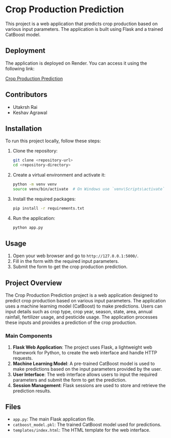 # Crop Production Prediction

This project is a web application that predicts crop production based on various input parameters. The application is built using Flask and a trained CatBoost model.

## Deployment

The application is deployed on Render. You can access it using the following link:

[Crop Production Prediction](https://crop-production-prediction-3uq8.onrender.com)

## Contributors

- Utakrsh Rai
- Keshav Agrawal

## Installation

To run this project locally, follow these steps:

1. Clone the repository:
    ```bash
    git clone <repository-url>
    cd <repository-directory>
    ```

2. Create a virtual environment and activate it:
    ```bash
    python -m venv venv
    source venv/bin/activate  # On Windows use `venv\Scripts\activate`
    ```

3. Install the required packages:
    ```bash
    pip install -r requirements.txt
    ```

4. Run the application:
    ```bash
    python app.py
    ```

## Usage

1. Open your web browser and go to `http://127.0.0.1:5000/`.
2. Fill in the form with the required input parameters.
3. Submit the form to get the crop production prediction.

## Project Overview

The Crop Production Prediction project is a web application designed to predict crop production based on various input parameters. The application uses a machine learning model (CatBoost) to make predictions. Users can input details such as crop type, crop year, season, state, area, annual rainfall, fertilizer usage, and pesticide usage. The application processes these inputs and provides a prediction of the crop production.

### Main Components

1. **Flask Web Application**: The project uses Flask, a lightweight web framework for Python, to create the web interface and handle HTTP requests.
2. **Machine Learning Model**: A pre-trained CatBoost model is used to make predictions based on the input parameters provided by the user.
3. **User Interface**: The web interface allows users to input the required parameters and submit the form to get the prediction.
4. **Session Management**: Flask sessions are used to store and retrieve the prediction results.

## Files

- `app.py`: The main Flask application file.
- `catboost_model.pkl`: The trained CatBoost model used for predictions.
- `templates/index.html`: The HTML template for the web interface.
